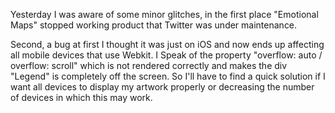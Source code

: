 Yesterday I was aware of some minor glitches, in the first place "Emotional Maps" stopped working product that Twitter was under maintenance. 

Second, a bug at first I thought it was just on iOS and now ends up affecting all mobile devices that use Webkit. I Speak of the property "overflow: auto / overflow: scroll" which is not rendered correctly and makes the div "Legend" is completely off the screen. So I'll have to find a quick solution if I want all devices to display my artwork properly or decreasing the number of devices in which this may work.